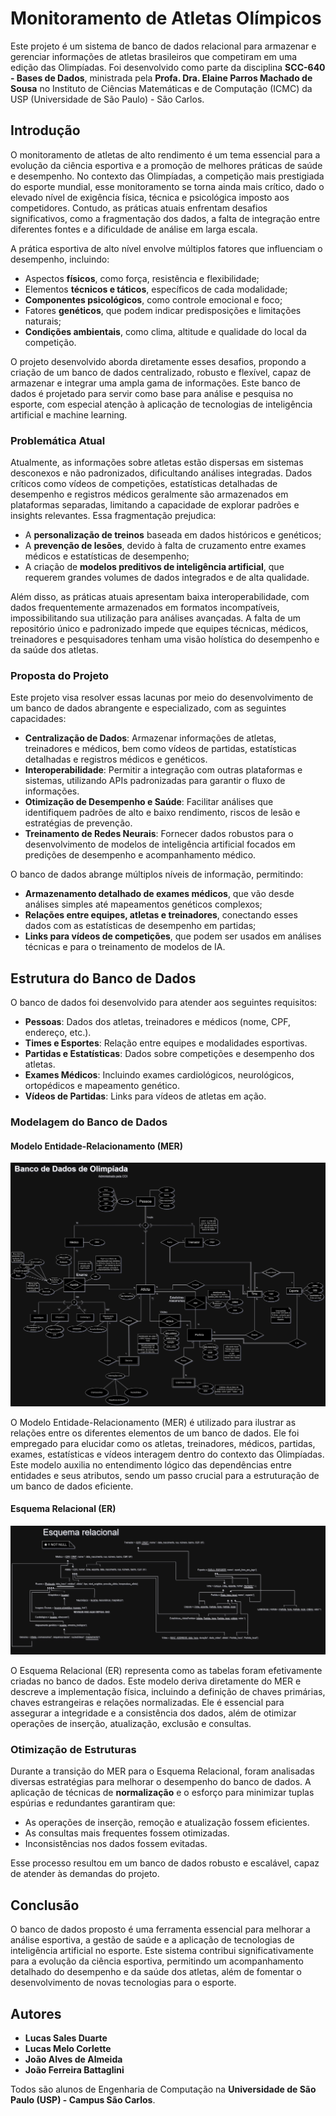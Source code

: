 # Monitoramento de Atletas Olímpicos

Este projeto é um sistema de banco de dados relacional para armazenar e gerenciar informações de atletas brasileiros que competiram em uma edição das Olimpíadas. Foi desenvolvido como parte da disciplina **SCC-640 - Bases de Dados**, ministrada pela **Profa. Dra. Elaine Parros Machado de Sousa** no Instituto de Ciências Matemáticas e de Computação (ICMC) da USP (Universidade de São Paulo) - São Carlos.

## Introdução

O monitoramento de atletas de alto rendimento é um tema essencial para a evolução da ciência esportiva e a promoção de melhores práticas de saúde e desempenho. No contexto das Olimpíadas, a competição mais prestigiada do esporte mundial, esse monitoramento se torna ainda mais crítico, dado o elevado nível de exigência física, técnica e psicológica imposto aos competidores. Contudo, as práticas atuais enfrentam desafios significativos, como a fragmentação dos dados, a falta de integração entre diferentes fontes e a dificuldade de análise em larga escala. 

A prática esportiva de alto nível envolve múltiplos fatores que influenciam o desempenho, incluindo:
- Aspectos **físicos**, como força, resistência e flexibilidade;
- Elementos **técnicos e táticos**, específicos de cada modalidade;
- **Componentes psicológicos**, como controle emocional e foco;
- Fatores **genéticos**, que podem indicar predisposições e limitações naturais;
- **Condições ambientais**, como clima, altitude e qualidade do local da competição.

O projeto desenvolvido aborda diretamente esses desafios, propondo a criação de um banco de dados centralizado, robusto e flexível, capaz de armazenar e integrar uma ampla gama de informações. Este banco de dados é projetado para servir como base para análise e pesquisa no esporte, com especial atenção à aplicação de tecnologias de inteligência artificial e machine learning.

### Problemática Atual

Atualmente, as informações sobre atletas estão dispersas em sistemas desconexos e não padronizados, dificultando análises integradas. Dados críticos como vídeos de competições, estatísticas detalhadas de desempenho e registros médicos geralmente são armazenados em plataformas separadas, limitando a capacidade de explorar padrões e insights relevantes. Essa fragmentação prejudica:
- A **personalização de treinos** baseada em dados históricos e genéticos;
- A **prevenção de lesões**, devido à falta de cruzamento entre exames médicos e estatísticas de desempenho;
- A criação de **modelos preditivos de inteligência artificial**, que requerem grandes volumes de dados integrados e de alta qualidade.

Além disso, as práticas atuais apresentam baixa interoperabilidade, com dados frequentemente armazenados em formatos incompatíveis, impossibilitando sua utilização para análises avançadas. A falta de um repositório único e padronizado impede que equipes técnicas, médicos, treinadores e pesquisadores tenham uma visão holística do desempenho e da saúde dos atletas.

### Proposta do Projeto

Este projeto visa resolver essas lacunas por meio do desenvolvimento de um banco de dados abrangente e especializado, com as seguintes capacidades:
- **Centralização de Dados**: Armazenar informações de atletas, treinadores e médicos, bem como vídeos de partidas, estatísticas detalhadas e registros médicos e genéticos.
- **Interoperabilidade**: Permitir a integração com outras plataformas e sistemas, utilizando APIs padronizadas para garantir o fluxo de informações.
- **Otimização de Desempenho e Saúde**: Facilitar análises que identifiquem padrões de alto e baixo rendimento, riscos de lesão e estratégias de prevenção.
- **Treinamento de Redes Neurais**: Fornecer dados robustos para o desenvolvimento de modelos de inteligência artificial focados em predições de desempenho e acompanhamento médico.

O banco de dados abrange múltiplos níveis de informação, permitindo:
- **Armazenamento detalhado de exames médicos**, que vão desde análises simples até mapeamentos genéticos complexos;
- **Relações entre equipes, atletas e treinadores**, conectando esses dados com as estatísticas de desempenho em partidas;
- **Links para vídeos de competições**, que podem ser usados em análises técnicas e para o treinamento de modelos de IA.

## Estrutura do Banco de Dados

O banco de dados foi desenvolvido para atender aos seguintes requisitos:
- **Pessoas**: Dados dos atletas, treinadores e médicos (nome, CPF, endereço, etc.).
- **Times e Esportes**: Relação entre equipes e modalidades esportivas.
- **Partidas e Estatísticas**: Dados sobre competições e desempenho dos atletas.
- **Exames Médicos**: Incluindo exames cardiológicos, neurológicos, ortopédicos e mapeamento genético.
- **Vídeos de Partidas**: Links para vídeos de atletas em ação.

### Modelagem do Banco de Dados

#### Modelo Entidade-Relacionamento (MER)
![Modelo Entidade-Relacionamento](MER_modeloEntidadeRelacional.jpg)

O Modelo Entidade-Relacionamento (MER) é utilizado para ilustrar as relações entre os diferentes elementos de um banco de dados. Ele foi empregado para elucidar como os atletas, treinadores, médicos, partidas, exames, estatísticas e vídeos interagem dentro do contexto das Olimpíadas. Este modelo auxilia no entendimento lógico das dependências entre entidades e seus atributos, sendo um passo crucial para a estruturação de um banco de dados eficiente.

#### Esquema Relacional (ER)
![Esquema Relacional](Esquema%20relacional.jpg)

O Esquema Relacional (ER) representa como as tabelas foram efetivamente criadas no banco de dados. Este modelo deriva diretamente do MER e descreve a implementação física, incluindo a definição de chaves primárias, chaves estrangeiras e relações normalizadas. Ele é essencial para assegurar a integridade e a consistência dos dados, além de otimizar operações de inserção, atualização, exclusão e consultas.

### Otimização de Estruturas

Durante a transição do MER para o Esquema Relacional, foram analisadas diversas estratégias para melhorar o desempenho do banco de dados. A aplicação de técnicas de **normalização** e o esforço para minimizar tuplas espúrias e redundantes garantiram que:
- As operações de inserção, remoção e atualização fossem eficientes.
- As consultas mais frequentes fossem otimizadas.
- Inconsistências nos dados fossem evitadas.

Esse processo resultou em um banco de dados robusto e escalável, capaz de atender às demandas do projeto.

## Conclusão

O banco de dados proposto é uma ferramenta essencial para melhorar a análise esportiva, a gestão de saúde e a aplicação de tecnologias de inteligência artificial no esporte. Este sistema contribui significativamente para a evolução da ciência esportiva, permitindo um acompanhamento detalhado do desempenho e da saúde dos atletas, além de fomentar o desenvolvimento de novas tecnologias para o esporte.

## Autores

- **Lucas Sales Duarte**
- **Lucas Melo Corlette**
- **João Alves de Almeida**
- **João Ferreira Battaglini**

Todos são alunos de Engenharia de Computação na **Universidade de São Paulo (USP) - Campus São Carlos**.
